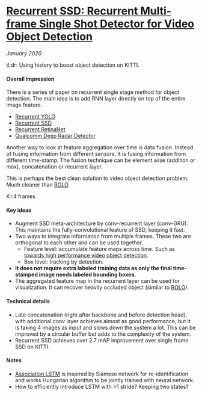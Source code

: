 # [Recurrent SSD: Recurrent Multi-frame Single Shot Detector for Video Object Detection](https://www.merl.com/publications/docs/TR2018-137.pdf)

_January 2020_

tl;dr: Using history to boost object detection on KITTI.

#### Overall impression
There is a series of paper on recurrent single stage method for object detection. The main idea is to add RNN layer directly on top of the entire image feature. 

- [Recurrent YOLO](https://arxiv.org/abs/1607.05781)
- [Recurrent SSD](https://www.merl.com/publications/docs/TR2018-137.pdf)
- [Recurrent RetinaNet](https://doi.org/10.1007/978-3-030-04212-7_44)
- [Qualcomm Deep Radar Detector](http://openaccess.thecvf.com/content_ICCVW_2019/papers/CVRSUAD/Major_Vehicle_Detection_With_Automotive_Radar_Using_Deep_Learning_on_Range-Azimuth-Doppler_ICCVW_2019_paper.pdf)

Another way to look at feature aggregation over time is data fusion. Instead of fusing information from different sensors, it is fusing information from different time-stamp. The fusion technique can be element wise (addition or max), concatenation or recurrent layer. 

This is perhaps the best clean solution to video object detection problem. Much cleaner than [ROLO](rolo.md).

K=4 frames

#### Key ideas
- Augment SSD meta-architecture by conv-recurrent layer (conv-GRU). This maintains the fully-convolutional feature of SSD, keeping it fast.
- Two ways to integrate information from multiple frames. These two are orthogonal to each other and can be used together. 
	- Feature level: accumulate feature maps across time. Such as [towards high performance video object detection](high_performance_video_od.md).
	- Box level: tracking by detection.
- **It does not require extra labeled training data as only the final time-stamped image needs labeled bounding boxes.** 
- The aggregated feature map in the recurrent layer can be used for visualization. It can recover heavily occluded object (similar to [ROLO](rolo.md)). 


#### Technical details
- Late concatenation (right after backbone and before detection head), with additional conv layer achieves almost as good performance, but it is taking 4 images as input and slows down the system a lot. This can be improved by a circular buffer but adds to the complexity of the system.
- Recurrent SSD achieves over 2.7 mAP improvement over single frame SSD on KITTI.

#### Notes
- [Association LSTM](http://openaccess.thecvf.com/content_ICCV_2017/papers/Lu__Online_Video_ICCV_2017_paper.pdf) is inspired by Siamese network for re-identification and works Hungarian algorithm to be jointly trained with neural network.
- How to efficiently introduce LSTM with >1 stride? Keeping two states?

